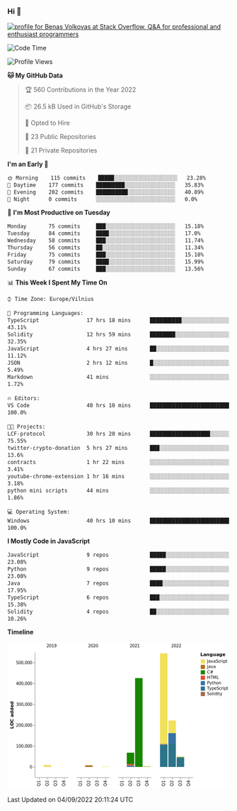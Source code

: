 ### Hi 👋
<a href="https://stackoverflow.com/users/14954249/benas-volkovas"><img src="https://stackoverflow.com/users/flair/14954249.png?theme=dark" width="208" height="58" alt="profile for Benas Volkovas at Stack Overflow, Q&amp;A for professional and enthusiast programmers" title="profile for Benas Volkovas at Stack Overflow, Q&amp;A for professional and enthusiast programmers"></a>

<!--START_SECTION:waka-->
![Code Time](http://img.shields.io/badge/Code%20Time-897%20hrs%204%20mins-blue)

![Profile Views](http://img.shields.io/badge/Profile%20Views-25-blue)

**🐱 My GitHub Data** 

> 🏆 560 Contributions in the Year 2022
 > 
> 📦 26.5 kB Used in GitHub's Storage 
 > 
> 💼 Opted to Hire
 > 
> 📜 23 Public Repositories 
 > 
> 🔑 21 Private Repositories  
 > 
**I'm an Early 🐤** 

```text
🌞 Morning    115 commits    █████░░░░░░░░░░░░░░░░░░░░   23.28% 
🌆 Daytime    177 commits    █████████░░░░░░░░░░░░░░░░   35.83% 
🌃 Evening    202 commits    ██████████░░░░░░░░░░░░░░░   40.89% 
🌙 Night      0 commits      ░░░░░░░░░░░░░░░░░░░░░░░░░   0.0%

```
📅 **I'm Most Productive on Tuesday** 

```text
Monday       75 commits     ███░░░░░░░░░░░░░░░░░░░░░░   15.18% 
Tuesday      84 commits     ████░░░░░░░░░░░░░░░░░░░░░   17.0% 
Wednesday    58 commits     ███░░░░░░░░░░░░░░░░░░░░░░   11.74% 
Thursday     56 commits     ██░░░░░░░░░░░░░░░░░░░░░░░   11.34% 
Friday       75 commits     ███░░░░░░░░░░░░░░░░░░░░░░   15.18% 
Saturday     79 commits     ████░░░░░░░░░░░░░░░░░░░░░   15.99% 
Sunday       67 commits     ███░░░░░░░░░░░░░░░░░░░░░░   13.56%

```


📊 **This Week I Spent My Time On** 

```text
⌚︎ Time Zone: Europe/Vilnius

💬 Programming Languages: 
TypeScript               17 hrs 18 mins      ██████████░░░░░░░░░░░░░░░   43.11% 
Solidity                 12 hrs 59 mins      ████████░░░░░░░░░░░░░░░░░   32.35% 
JavaScript               4 hrs 27 mins       ██░░░░░░░░░░░░░░░░░░░░░░░   11.12% 
JSON                     2 hrs 12 mins       █░░░░░░░░░░░░░░░░░░░░░░░░   5.49% 
Markdown                 41 mins             ░░░░░░░░░░░░░░░░░░░░░░░░░   1.72%

🔥 Editors: 
VS Code                  40 hrs 10 mins      █████████████████████████   100.0%

🐱‍💻 Projects: 
LCF-protocol             30 hrs 20 mins      ███████████████████░░░░░░   75.55% 
twitter-crypto-donation  5 hrs 27 mins       ███░░░░░░░░░░░░░░░░░░░░░░   13.6% 
contracts                1 hr 22 mins        ░░░░░░░░░░░░░░░░░░░░░░░░░   3.41% 
youtube-chrome-extension 1 hr 16 mins        ░░░░░░░░░░░░░░░░░░░░░░░░░   3.18% 
python mini scripts      44 mins             ░░░░░░░░░░░░░░░░░░░░░░░░░   1.86%

💻 Operating System: 
Windows                  40 hrs 10 mins      █████████████████████████   100.0%

```

**I Mostly Code in JavaScript** 

```text
JavaScript               9 repos             █████░░░░░░░░░░░░░░░░░░░░   23.08% 
Python                   9 repos             █████░░░░░░░░░░░░░░░░░░░░   23.08% 
Java                     7 repos             ████░░░░░░░░░░░░░░░░░░░░░   17.95% 
TypeScript               6 repos             ███░░░░░░░░░░░░░░░░░░░░░░   15.38% 
Solidity                 4 repos             ██░░░░░░░░░░░░░░░░░░░░░░░   10.26%

```


**Timeline**

![Chart not found](https://raw.githubusercontent.com/BenasVolkovas/BenasVolkovas/main/charts/bar_graph.png) 


 Last Updated on 04/09/2022 20:11:24 UTC
<!--END_SECTION:waka-->
